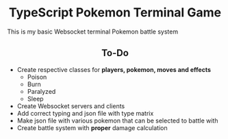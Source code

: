 <h1 align="center">TypeScript Pokemon Terminal Game</h1>
<p>This is my basic Websocket terminal Pokemon battle system</p>
<h2 align="center">To-Do</h2>
<ul>
    <li>Create respective classes for <b>players, pokemon, moves and effects</b><ul>
    <li>Poison</li>
    <li>Burn</li>
    <li>Paralyzed</li>
    <li>Sleep</li>
    </ul></li>
    <li>Create Websocket servers and clients</li>
    <li>Add correct typing and json file with type matrix</li>
    <li>Make json file with various pokemon that can be selected to battle with</li>
    <li>Create battle system with <b>proper</b> damage calculation</li>
</ul>
